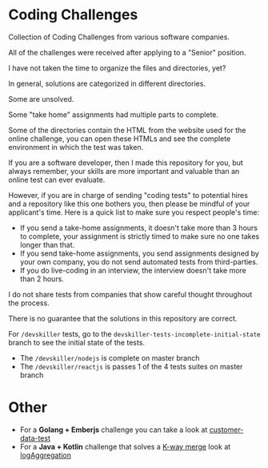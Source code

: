 # Coding Challenges

Collection of Coding Challenges from various software companies.

All of the challenges were received after applying to a "Senior" position.

I have not taken the time to organize the files and directories, yet?

In general, solutions are categorized in different directories.

Some are unsolved.

Some "take home" assignments had multiple parts to complete.

Some of the directories contain the HTML from the website used for the online challenge,
you can open these HTMLs and see the complete environment in which the test was taken.

If you are a software developer, then I made this repository for you, but always remember, 
your skills are more important and valuable than an online test
can ever evaluate.

However, if you are in charge of sending "coding tests" to potential hires and a repository like
this one bothers you, then please be mindful of your applicant's time. Here is a quick list to make sure you respect people's time:

- If you send a take-home assignments, it doesn't take more than 3 hours to complete, your assignment is strictly timed to make sure no one takes longer than that.
- If you send take-home assignments, you send assignments designed by your own company, you do not send automated tests from third-parties. 
- If you do live-coding in an interview, the interview doesn't take more than 2 hours.

I do not share tests from companies that show careful thought throughout the process.

There is no guarantee that the solutions in this repository are correct.

For `/devskiller` tests, go to the `devskiller-tests-incomplete-initial-state` branch to see the initial state of the tests.

- The `/devskiller/nodejs` is complete on master branch
- The `/devskiller/reactjs` is passes 1 of the 4 tests suites on master branch

# Other

- For a **Golang + Emberjs** challenge you can take a look at [customer-data-test](https://github.com/Sleepful/customer-data-test)
- For a **Java + Kotlin** challenge that solves a [K-way merge](https://en.wikipedia.org/wiki/K-way_merge_algorithm) look at [logAggregation](https://github.com/Sleepful/logAggregation)
